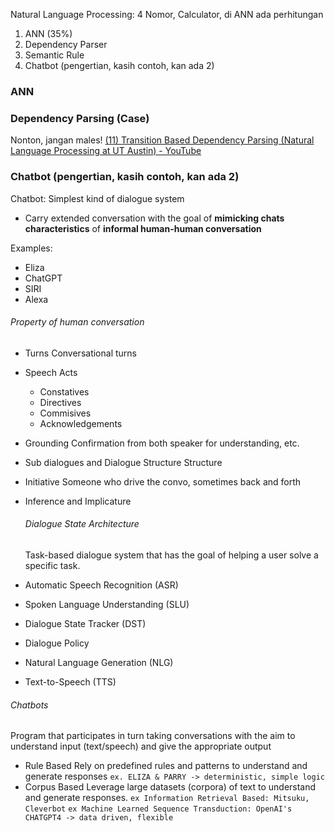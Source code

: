 Natural Language Processing:[]()
4 Nomor, Calculator, di ANN ada perhitungan

1. ANN (35%)
2. Dependency Parser
3. Semantic Rule
4. Chatbot (pengertian, kasih contoh, kan ada 2)

### ANN


### Dependency Parsing (Case)
Nonton, jangan males!
[(11) Transition Based Dependency Parsing (Natural Language Processing at UT Austin) - YouTube](https://www.youtube.com/watch?v=ypoaw7lJ6Rk)


### Chatbot (pengertian, kasih contoh, kan ada 2)
Chatbot: Simplest kind of dialogue system

- Carry extended conversation with the goal of **mimicking chats characteristics** of **informal human-human conversation**

Examples:
- Eliza
- ChatGPT
- SIRI
- Alexa

###### Property of human conversation
- Turns
  Conversational turns
- Speech Acts
	- Constatives
	- Directives
	- Commisives
	- Acknowledgements
- Grounding
  Confirmation from both speaker for understanding, etc.
- Sub dialogues and Dialogue Structure
  Structure
- Initiative
  Someone who drive the convo, sometimes back and forth
- Inference and Implicature
  
  ###### Dialogue State Architecture
  Task-based dialogue system that has the goal of helping a user solve a specific task.
- Automatic Speech Recognition (ASR)
- Spoken Language Understanding (SLU)
- Dialogue State Tracker (DST)
- Dialogue Policy
- Natural Language Generation (NLG)
- Text-to-Speech (TTS)
###### Chatbots
Program that participates in turn taking conversations with the aim to understand input (text/speech) and give the appropriate output

- Rule Based
  Rely on predefined rules and patterns to understand and generate responses
  `ex. ELIZA & PARRY -> deterministic, simple logic`
- Corpus Based
  Leverage large datasets (corpora) of text to understand and generate responses.
  `ex Information Retrieval Based: Mitsuku, Cleverbot`
  `ex Machine Learned Sequence Transduction: OpenAI's CHATGPT4 -> data driven, flexible`

